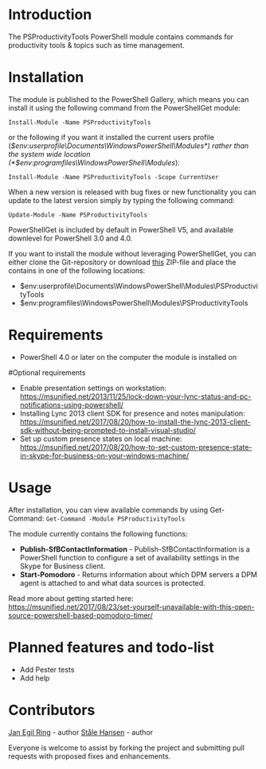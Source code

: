 # Introduction

The PSProductivityTools PowerShell module contains commands for productivity tools & topics such as time management.

# Installation

The module is published to the PowerShell Gallery, which means you can install it using the following command from the PowerShellGet module:

`Install-Module -Name PSProductivityTools`

or the following if you want it installed the current users profile (*$env:userprofile\Documents\WindowsPowerShell\Modules*) rather than the system wide location (*$env:programfiles\WindowsPowerShell\Modules*):

`Install-Module -Name PSProductivityTools -Scope CurrentUser`

When a new version is released with bug fixes or new functionality you can update to the latest version simply by typing the following command:

`Update-Module -Name PSProductivityTools`

PowerShellGet is included by default in PowerShell V5, and available downlevel for PowerShell 3.0 and 4.0.

If you want to install the module without leveraging PowerShellGet, you can either clone the Git-repository or download [this](https://github.com/janegilring/PSProductivityTools/archive/master.zip) ZIP-file and place the contains in one of the following locations:
- $env:userprofile\Documents\WindowsPowerShell\Modules\PSProductivityTools
- $env:programfiles\WindowsPowerShell\Modules\PSProductivityTools

# Requirements

- PowerShell 4.0 or later on the computer the module is installed on

#Optional requirements

- Enable presentation settings on workstation: https://msunified.net/2013/11/25/lock-down-your-lync-status-and-pc-notifications-using-powershell/
- Installing Lync 2013 client SDK for presence and notes manipulation: https://msunified.net/2017/08/20/how-to-install-the-lync-2013-client-sdk-without-being-prompted-to-install-visual-studio/
- Set up custom presence states on local machine: https://msunified.net/2017/08/20/how-to-set-custom-presence-state-in-skype-for-business-on-your-windows-machine/

# Usage

After installation, you can view available commands by using Get-Command:
`Get-Command -Module PSProductivityTools`

The module currently contains the following functions:
- **Publish-SfBContactInformation** - Publish-SfBContactInformation is a PowerShell function to configure a set of availability settings in the Skype for Business client.
- **Start-Pomodoro** - Returns information about which DPM servers a DPM agent is attached to and what data sources is protected.

Read more about getting started here: https://msunified.net/2017/08/23/set-yourself-unavailable-with-this-open-source-powershell-based-pomodoro-timer/

# Planned features and todo-list

- Add Pester tests
- Add help

# Contributors

[Jan Egil Ring](https://twitter.com/JanEgilRing) - author
[Ståle Hansen](https://twitter.com/StaleHansen) - author

Everyone is welcome to assist by forking the project and submitting pull requests with proposed fixes and enhancements.
